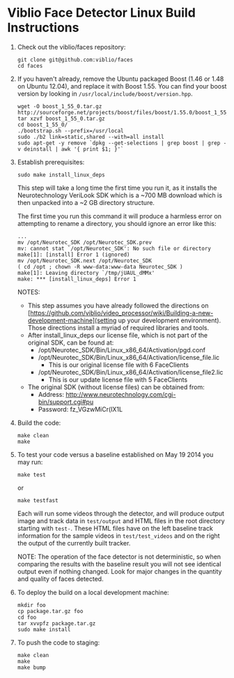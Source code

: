 # Viblio Face Detector Linux Build Instructions

1. Check out the viblio/faces repository:

    ```
    git clone git@github.com:viblio/faces
    cd faces
    ```
 
2. If you haven't already, remove the Ubuntu packaged Boost (1.46 or
    1.48 on Ubuntu 12.04), and replace it with Boost 1.55.  You can find
    your boost version by looking in ```/usr/local/include/boost/version.hpp```.

    ```
    wget -O boost_1_55_0.tar.gz http://sourceforge.net/projects/boost/files/boost/1.55.0/boost_1_55_0.tar.gz/download
    tar xzvf boost_1_55_0.tar.gz
    cd boost_1_55_0/
    ./bootstrap.sh --prefix=/usr/local
    sudo ./b2 link=static,shared --with=all install
    sudo apt-get -y remove `dpkg --get-selections | grep boost | grep -v deinstall | awk '{ print $1; }'`
    ```

3. Establish prerequisites:

    ```
    sudo make install_linux_deps
    ```

    This step will take a long time the first time you run it, as it
    installs the Neurotechnology VeriLook SDK which is a ~700 MB download
    which is then unpacked into a ~2 GB directory structure.

    The first time you run this command it will produce a harmless error
    on attempting to rename a directory, you should ignore an error like
    this:

    ```
    ...
    mv /opt/Neurotec_SDK /opt/Neurotec_SDK.prev
    mv: cannot stat `/opt/Neurotec_SDK': No such file or directory
    make[1]: [install] Error 1 (ignored)
    mv /opt/Neurotec_SDK.next /opt/Neurotec_SDK
    ( cd /opt ; chown -R www-data:www-data Neurotec_SDK )
    make[1]: Leaving directory `/tmp/jUAUL_dMMx'
    make: *** [install_linux_deps] Error 1
    ```

    NOTES: 

    * This step assumes you have already followed the directions on
[https://github.com/viblio/video_processor/wiki/Building-a-new-development-machine](setting up your development environment). Those directions install a myriad of required libraries and tools.
    * After install_linux_deps our license file, which is not part of the original SDK, can be found at:
      * /opt/Neurotec_SDK/Bin/Linux_x86_64/Activation/pgd.conf
      * /opt/Neurotec_SDK/Bin/Linux_x86_64/Activation/license_file.lic
        * This is our original license file with 6 FaceClients
      * /opt/Neurotec_SDK/Bin/Linux_x86_64/Activation/license_file2.lic
        * This is our update license file with 5 FaceClients
    * The original SDK (without license files) can be obtained from:
      * Address: http://www.neurotechnology.com/cgi-bin/support.cgi#pu
      * Password: fz_VGzwMiCr(IX1L

4. Build the code:

    ```
    make clean
    make
    ```

5. To test your code versus a baseline established on May 19 2014 you
may run:

   ```
   make test
   ```

   or
 
   ```
   make testfast
   ```

   Each will run some videos through the detector, and will produce
   output image and track data in ```test/output``` and HTML files in
   the root directory starting with ```test-```.  These HTML files
   have on the left baseline track information for the sample videos
   in ```test/test_videos``` and on the right the output of the
   currently built tracker.

   NOTE: The operation of the face detector is not deterministic, so
   when comparing the results with the baseline result you will not
   see identical output even if nothing changed.  Look for major
   changes in the quantity and quality of faces detected.

6. To deploy the build on a local development machine:

    ```
    mkdir foo
    cp package.tar.gz foo
    cd foo
    tar xvvpfz package.tar.gz
    sudo make install
    ```

7. To push the code to staging:

    ```
    make clean
    make
    make bump
    ```


